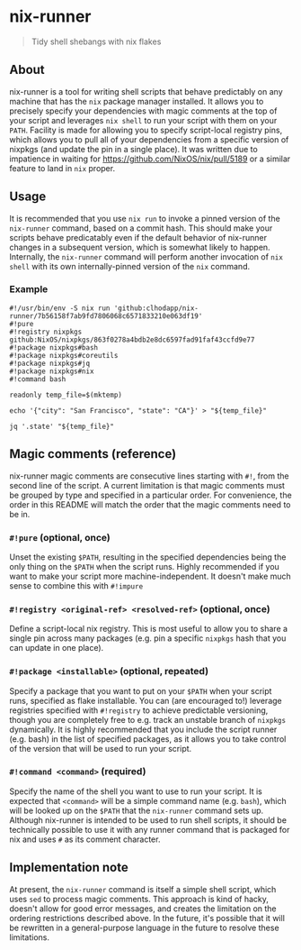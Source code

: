 
# nix-runner
> Tidy shell shebangs with nix flakes

## About
nix-runner is a tool for writing shell scripts that behave predictably on any machine that has the `nix` package manager installed. It allows you to precisely specify your
dependencies with magic comments at the top of your script and leverages `nix shell` to run your script with them on your `PATH`. Facility is made for allowing you to specify
script-local registry pins, which allows you to pull all of your dependencies from a specific version of nixpkgs (and update the pin in a single place). It was written due
to impatience in waiting for https://github.com/NixOS/nix/pull/5189 or a similar feature to land in `nix` proper.

## Usage

It is recommended that you use `nix run` to invoke a pinned version of the `nix-runner` command, based on a commit hash. This should make your scripts behave predicatably even
if the default behavior of nix-runner changes in a subsequent version, which is somewhat likely to happen. Internally, the `nix-runner` command will perform another invocation
of `nix shell` with its own internally-pinned version of the `nix` command.

### Example

```shell
#!/usr/bin/env -S nix run 'github:clhodapp/nix-runner/7b56158f7ab9fd7806068c6571833210e063df19'
#!pure
#!registry nixpkgs github:NixOS/nixpkgs/863f0278a4bdb2e8dc6597fad91faf43ccfd9e77
#!package nixpkgs#bash
#!package nixpkgs#coreutils
#!package nixpkgs#jq
#!package nixpkgs#nix
#!command bash

readonly temp_file=$(mktemp)

echo '{"city": "San Francisco", "state": "CA"}' > "${temp_file}"

jq '.state' "${temp_file}"

```

## Magic comments (reference)
nix-runner magic comments are consecutive lines starting with `#!`, from the second line of the script. A current limitation is that magic comments must be grouped by type and
specified in a particular order. For convenience, the order in this README will match the order that the magic comments need to be in.

### `#!pure` (optional, once)
Unset the existing `$PATH`, resulting in the specified dependencies being the only thing on the `$PATH` when the script runs. Highly recommended if you want to make your script
more machine-independent. It doesn't make much sense to combine this with `#!impure`

### `#!registry <original-ref> <resolved-ref>` (optional, once)
Define a script-local nix registry. This is most useful to allow you to share a single pin across many packages (e.g. pin a specific `nixpkgs` hash that you can update in one
place).

### `#!package <installable>` (optional, repeated)
Specify a package that you want to put on your `$PATH` when your script runs, specified as flake installable. You can (are encouraged to!) leverage registries specified with
`#!registry` to achieve predictable versioning, though you are completely free to e.g. track an unstable branch of `nixpkgs` dynamically. It is highly recommended that you
include the script runner (e.g. bash) in the list of specified packages, as it allows you to take control of the version that will be used to run your script.

### `#!command <command>` (required)
Specify the name of the shell you want to use to run your script. It is expected that `<command>` will be a simple command name (e.g. `bash`), which will be looked up on the
`$PATH` that the `nix-runner` command sets up. Although nix-runner is intended to be used to run shell scripts, it should be technically possible to use it with any runner
command that is packaged for nix and uses `#` as its comment character.

## Implementation note

At present, the `nix-runner` command is itself a simple shell script, which uses `sed` to process magic comments. This approach is kind of hacky, doesn't allow for good
error messages, and creates the limitation on the ordering restrictions described above. In the future, it's possible that it will be rewritten in a general-purpose
language in the future to resolve these limitations.
